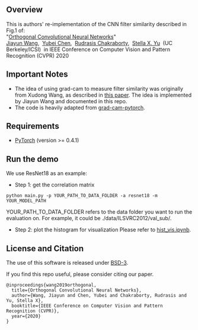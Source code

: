 ## Overview
This is authors' re-implementation of the CNN filter similarity described in Fig.1 of:  
"[Orthogonal Convolutional Neural Networks](https://arxiv.org/abs/1911.12207)"   
[Jiayun Wang](http://pwang.pw/),&nbsp; [Yubei Chen](https://redwood.berkeley.edu/people/yubei-chen/),&nbsp;  [Rudrasis Chakraborty](https://rudra1988.github.io/),&nbsp; [Stella X. Yu](https://www1.icsi.berkeley.edu/~stellayu/)&nbsp; (UC Berkeley/ICSI)&nbsp; in IEEE Conference on Computer Vision and Pattern Recognition (CVPR) 2020

## Important Notes
- The idea of using grad-cam to measure filter similarity was originally from Xudong Wang, as described in [this paper](https://arxiv.org/abs/2009.12021). The idea is implemented by Jiayun Wang and documented in this repo.
- The code is heavily adapted from [grad-cam-pytorch](https://github.com/kazuto1011/grad-cam-pytorch).

## Requirements
* [PyTorch](https://pytorch.org/) (version >= 0.4.1)


## Run the demo
We use ResNet18 as an example:
- Step 1: get the correlation matrix 
```
python main.py -p YOUR_PATH_TO_DATA_FOLDER -a resnet18 -m YOUR_MODEL_PATH
```
YOUR_PATH_TO_DATA_FOLDER refers to the data folder you want to run the evaluation on. For example, it could be ./data/ILSVRC2012/val_sub/.

- Step 2: plot the histogram for visualization
Please refer to [hist_vis.ipynb](hist_vis.ipynb).

## License and Citation
The use of this software is released under [BSD-3](LICENSE).

If you find this repo useful, please consider citing our paper.
```
@inproceedings{wang2019orthogonal,
  title={Orthogonal Convolutional Neural Networks},
  author={Wang, Jiayun and Chen, Yubei and Chakraborty, Rudrasis and Yu, Stella X},
  booktitle={IEEE Conference on Computer Vision and Pattern Recognition (CVPR)},
  year={2020}
}
```
